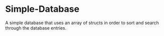 # Simple-Database
A simple database that uses an array of structs in order to sort and search through the database entries.
